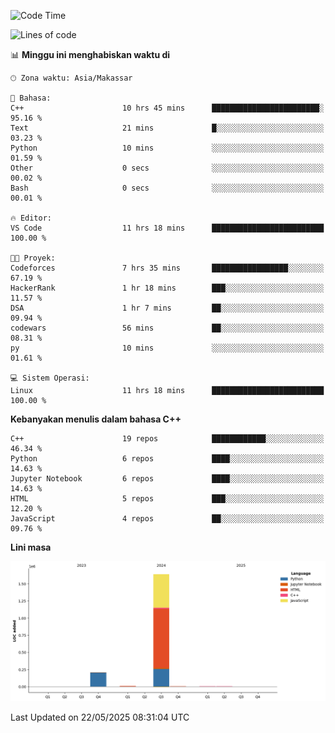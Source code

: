 <!--START_SECTION:waka-->
![Code Time](http://img.shields.io/badge/Code%20Time-221%20hrs%2037%20mins-blue)

![Lines of code](https://img.shields.io/badge/Sejak%20Hello%20World%20aku%20telah%20menulis-1.9%20million%20baris%20kode-blue)

📊 **Minggu ini menghabiskan waktu di** 

```text
🕑︎ Zona waktu: Asia/Makassar

💬 Bahasa: 
C++                      10 hrs 45 mins      ████████████████████████░   95.16 % 
Text                     21 mins             █░░░░░░░░░░░░░░░░░░░░░░░░   03.23 % 
Python                   10 mins             ░░░░░░░░░░░░░░░░░░░░░░░░░   01.59 % 
Other                    0 secs              ░░░░░░░░░░░░░░░░░░░░░░░░░   00.02 % 
Bash                     0 secs              ░░░░░░░░░░░░░░░░░░░░░░░░░   00.01 % 

🔥 Editor: 
VS Code                  11 hrs 18 mins      █████████████████████████   100.00 % 

🐱‍💻 Proyek: 
Codeforces               7 hrs 35 mins       █████████████████░░░░░░░░   67.19 % 
HackerRank               1 hr 18 mins        ███░░░░░░░░░░░░░░░░░░░░░░   11.57 % 
DSA                      1 hr 7 mins         ██░░░░░░░░░░░░░░░░░░░░░░░   09.94 % 
codewars                 56 mins             ██░░░░░░░░░░░░░░░░░░░░░░░   08.31 % 
py                       10 mins             ░░░░░░░░░░░░░░░░░░░░░░░░░   01.61 % 

💻 Sistem Operasi: 
Linux                    11 hrs 18 mins      █████████████████████████   100.00 % 
```

**Kebanyakan menulis dalam bahasa C++** 

```text
C++                      19 repos            ████████████░░░░░░░░░░░░░   46.34 % 
Python                   6 repos             ████░░░░░░░░░░░░░░░░░░░░░   14.63 % 
Jupyter Notebook         6 repos             ████░░░░░░░░░░░░░░░░░░░░░   14.63 % 
HTML                     5 repos             ███░░░░░░░░░░░░░░░░░░░░░░   12.20 % 
JavaScript               4 repos             ██░░░░░░░░░░░░░░░░░░░░░░░   09.76 % 
```



**Lini masa**

![Lines of Code chart](https://raw.githubusercontent.com/yusuf601/yusuf601/main/assets/bar_graph.png)


 Last Updated on 22/05/2025 08:31:04 UTC
<!--END_SECTION:waka-->
